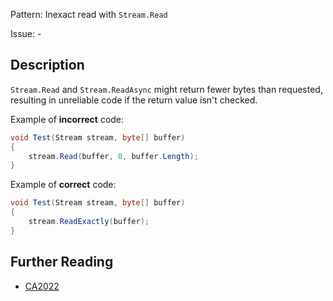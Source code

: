 Pattern: Inexact read with `Stream.Read`

Issue: -

## Description

`Stream.Read` and `Stream.ReadAsync` might return fewer bytes than requested, resulting in unreliable code if the return value isn't checked.

Example of **incorrect** code:

```cs
void Test(Stream stream, byte[] buffer)
{
    stream.Read(buffer, 0, buffer.Length);
}
```

Example of **correct** code:

```cs
void Test(Stream stream, byte[] buffer)
{
    stream.ReadExactly(buffer);
}
```

## Further Reading

* [CA2022](https://learn.microsoft.com/en-us/dotnet/fundamentals/code-analysis/quality-rules/ca2022)
